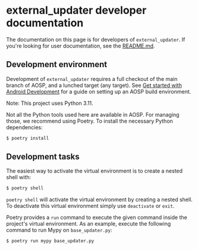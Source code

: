 # external_updater developer documentation

The documentation on this page is for developers of `external_updater`. If
you're looking for user documentation, see the [README.md].

## Development environment

Development of `external_updater` requires a full checkout of the main branch of
AOSP, and a lunched target (any target). See [Get started with Android
Development] for a guide on setting up an AOSP build environment.

Note: This project uses Python 3.11.

Not all the Python tools used here are available in AOSP. For managing those, we
recommend using Poetry. To install the necessary Python dependencies:

```bash
$ poetry install
```

[README.md]: ../README.md
[Get started with Android Development]: https://source.android.com/docs/setup

## Development tasks

The easiest way to activate the virtual environment is
to create a nested shell with:

```bash
$ poetry shell
```

`poetry shell` will activate the virtual environment by creating a nested shell.
To deactivate this virtual environment simply use `deactivate` or `exit`.


Poetry provides a `run` command to execute the given command inside the
project's virtual environment. As an example, execute the following command to
run Mypy on `base_updater.py`:

```bash
$ poetry run mypy base_updater.py
```
